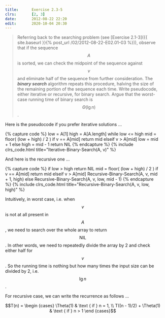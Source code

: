 ```yaml
---
title:      Exercise 2.3-5
clrs:       [2, 3]
date:       2012-08-22 22:20
edit:       2020-10-04 20:30
---
```


> Referring back to the searching problem (see [Exercise 2.1-3]({{ site.baseurl }}{% post_url /02/2012-08-22-E02.01-03 %})), observe that if the sequence $$A$$ is sorted, we can check the midpoint of the sequence against $$v$$ and eliminate half of the sequence from further consideration. The ***binary search*** algorithm repeats this procedure, halving the size of the remaining portion of the sequence each time. Write pseudocode, either iterative or recursive, for binary search. Argue that the worst-case running time of binary search is $$\Theta(\lg n)$$.

Here is the pseudocode if you prefer iterative solutions ...

{% capture code %}
low = A[1]
high = A[A.length]
while low <= high
    mid = floor( (low + high) / 2 )
    if v == A[mid]
        return mid
    elseif v > A[mid]
        low = mid + 1
    else
        high = mid - 1
return NIL
{% endcapture %}
{% include clrs_code.html title="Iterative-Binary-Search(A, v)" %}

And here is the recursive one ...

{% capture code %}
if low > high
    return NIL
mid = floor( (low + high) / 2 )
if v == A[mid]
    return mid
elseif v > A[mid]
    Recursive-Binary-Search(A, v, mid + 1, high)
else
    Recursive-Binary-Search(A, v, low, mid - 1)
{% endcapture %}
{% include clrs_code.html title="Recursive-Binary-Search(A, v, low, high)" %}

Intuitively, in worst case, i.e. when $$v$$ is not at all present in $$A$$, we need to search over the whole array to return $$\text {NIL}$$. In other words, we need to repeatedly divide the array by 2 and check either half for $$v$$. So the running time is nothing but how many times the input size can be divided by 2, i.e. $$\lg n$$.

For recursive case, we can write the recurrence as follows ...

$$T(n) = \begin {cases}
    \Theta(1)                   & \text { if } n = 1, \\
    T((n - 1)/2) + \Theta(1)    & \text { if } n > 1
\end {cases}$$
